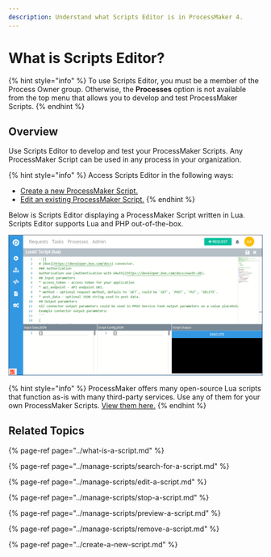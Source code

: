 ```yaml
---
description: Understand what Scripts Editor is in ProcessMaker 4.
---
```


# What is Scripts Editor?

{% hint style="info" %}
To use Scripts Editor, you must be a member of the Process Owner group. Otherwise, the **Processes** option is not available from the top menu that allows you to develop and test ProcessMaker Scripts.
{% endhint %}

## Overview

Use Scripts Editor to develop and test your ProcessMaker Scripts. Any ProcessMaker Script can be used in any process in your organization.

{% hint style="info" %}
Access Scripts Editor in the following ways:

* [Create a new ProcessMaker Script.](../create-a-new-script.md#create-a-new-processmaker-script)
* [Edit an existing ProcessMaker Script.](../manage-scripts/edit-a-script.md#edit-a-processmaker-script)
{% endhint %}

Below is Scripts Editor displaying a ProcessMaker Script written in Lua. Scripts Editor supports Lua and PHP out-of-the-box.

![Scripts Editor](../../../.gitbook/assets/scripts-editor-processes.png)

{% hint style="info" %}
ProcessMaker offers many open-source Lua scripts that function as-is with many third-party services. Use any of them for your own ProcessMaker Scripts. [View them here.](https://github.com/ProcessMaker/pmio-lua-connectors)
{% endhint %}

## Related Topics

{% page-ref page="../what-is-a-script.md" %}

{% page-ref page="../manage-scripts/search-for-a-script.md" %}

{% page-ref page="../manage-scripts/edit-a-script.md" %}

{% page-ref page="../manage-scripts/stop-a-script.md" %}

{% page-ref page="../manage-scripts/preview-a-script.md" %}

{% page-ref page="../manage-scripts/remove-a-script.md" %}

{% page-ref page="../create-a-new-script.md" %}

